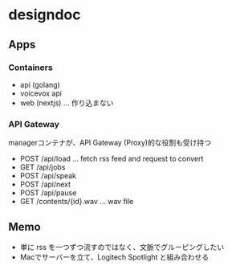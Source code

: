 # designdoc

## Apps
### Containers
- api (golang)
- voicevox api
- web (nextjs) ... 作り込まない

### API Gateway
managerコンテナが、API Gateway (Proxy)的な役割も受け持つ
- POST /api/load ... fetch rss feed and request to convert
- GET /api/jobs
- POST /api/speak
- POST /api/next
- POST /api/pause
- GET /contents/{id}.wav ... wav file

## Memo
- 単に rss を一つずつ流すのではなく、文脈でグルーピングしたい
- Macでサーバーを立て、Logitech Spotlight と組み合わせる
